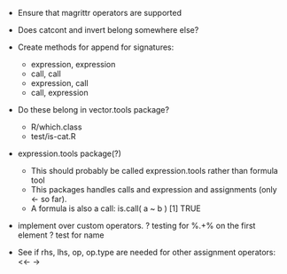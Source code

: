 - Ensure that magrittr operators are supported

- Does catcont and invert belong somewhere else?

- Create methods for append for signatures:
  - expression, expression
  - call, call
  - expression, call
  - call, expression

- Do these belong in vector.tools package?
  - R/which.class
  - test/is-cat.R

- expression.tools package(?)
  - This should probably be called expression.tools rather than formula tool
  - This packages handles calls and expression and assignments (only <- so far).
  - A formula is also a call: 
      is.call( a ~ b )
      [1] TRUE

- implement over custom operators. 
  ? testing for %.+% on the first element
  ? test for name 

- See if rhs, lhs, op, op.type are needed for other assignment operators: <<- ->
